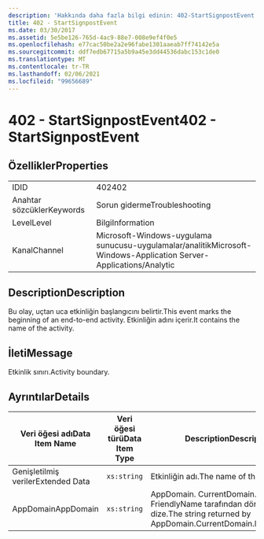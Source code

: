 ```yaml
---
description: 'Hakkında daha fazla bilgi edinin: 402-StartSignpostEvent'
title: 402 - StartSignpostEvent
ms.date: 03/30/2017
ms.assetid: 5e5be126-765d-4ac9-88e7-008e9ef4f0e5
ms.openlocfilehash: e77cac50be2a2e96fabe1301aaeab7ff74142e5a
ms.sourcegitcommit: ddf7edb67715a5b9a45e3dd44536dabc153c1de0
ms.translationtype: MT
ms.contentlocale: tr-TR
ms.lasthandoff: 02/06/2021
ms.locfileid: "99656689"
---
```

# <a name="402---startsignpostevent"></a><span data-ttu-id="34e56-103">402 - StartSignpostEvent</span><span class="sxs-lookup"><span data-stu-id="34e56-103">402 - StartSignpostEvent</span></span>

## <a name="properties"></a><span data-ttu-id="34e56-104">Özellikler</span><span class="sxs-lookup"><span data-stu-id="34e56-104">Properties</span></span>  
  
|||  
|-|-|  
|<span data-ttu-id="34e56-105">ID</span><span class="sxs-lookup"><span data-stu-id="34e56-105">ID</span></span>|<span data-ttu-id="34e56-106">402</span><span class="sxs-lookup"><span data-stu-id="34e56-106">402</span></span>|  
|<span data-ttu-id="34e56-107">Anahtar sözcükler</span><span class="sxs-lookup"><span data-stu-id="34e56-107">Keywords</span></span>|<span data-ttu-id="34e56-108">Sorun giderme</span><span class="sxs-lookup"><span data-stu-id="34e56-108">Troubleshooting</span></span>|  
|<span data-ttu-id="34e56-109">Level</span><span class="sxs-lookup"><span data-stu-id="34e56-109">Level</span></span>|<span data-ttu-id="34e56-110">Bilgi</span><span class="sxs-lookup"><span data-stu-id="34e56-110">Information</span></span>|  
|<span data-ttu-id="34e56-111">Kanal</span><span class="sxs-lookup"><span data-stu-id="34e56-111">Channel</span></span>|<span data-ttu-id="34e56-112">Microsoft-Windows-uygulama sunucusu-uygulamalar/analitik</span><span class="sxs-lookup"><span data-stu-id="34e56-112">Microsoft-Windows-Application Server-Applications/Analytic</span></span>|  
  
## <a name="description"></a><span data-ttu-id="34e56-113">Description</span><span class="sxs-lookup"><span data-stu-id="34e56-113">Description</span></span>  

 <span data-ttu-id="34e56-114">Bu olay, uçtan uca etkinliğin başlangıcını belirtir.</span><span class="sxs-lookup"><span data-stu-id="34e56-114">This event marks the beginning of an end-to-end activity.</span></span> <span data-ttu-id="34e56-115">Etkinliğin adını içerir.</span><span class="sxs-lookup"><span data-stu-id="34e56-115">It contains the name of the activity.</span></span>  
  
## <a name="message"></a><span data-ttu-id="34e56-116">İleti</span><span class="sxs-lookup"><span data-stu-id="34e56-116">Message</span></span>  

 <span data-ttu-id="34e56-117">Etkinlik sınırı.</span><span class="sxs-lookup"><span data-stu-id="34e56-117">Activity boundary.</span></span>  
  
## <a name="details"></a><span data-ttu-id="34e56-118">Ayrıntılar</span><span class="sxs-lookup"><span data-stu-id="34e56-118">Details</span></span>  
  
|<span data-ttu-id="34e56-119">Veri öğesi adı</span><span class="sxs-lookup"><span data-stu-id="34e56-119">Data Item Name</span></span>|<span data-ttu-id="34e56-120">Veri öğesi türü</span><span class="sxs-lookup"><span data-stu-id="34e56-120">Data Item Type</span></span>|<span data-ttu-id="34e56-121">Description</span><span class="sxs-lookup"><span data-stu-id="34e56-121">Description</span></span>|  
|--------------------|--------------------|-----------------|  
|<span data-ttu-id="34e56-122">Genişletilmiş veriler</span><span class="sxs-lookup"><span data-stu-id="34e56-122">Extended Data</span></span>|`xs:string`|<span data-ttu-id="34e56-123">Etkinliğin adı.</span><span class="sxs-lookup"><span data-stu-id="34e56-123">The name of the activity.</span></span>|  
|<span data-ttu-id="34e56-124">AppDomain</span><span class="sxs-lookup"><span data-stu-id="34e56-124">AppDomain</span></span>|`xs:string`|<span data-ttu-id="34e56-125">AppDomain. CurrentDomain. FriendlyName tarafından döndürülen dize.</span><span class="sxs-lookup"><span data-stu-id="34e56-125">The string returned by AppDomain.CurrentDomain.FriendlyName.</span></span>|
